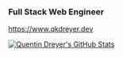### Full Stack Web Engineer 

https://www.qkdreyer.dev

[![Quentin Dreyer's GitHub Stats](https://github-readme-stats.vercel.app/api?username=qkdreyer&count_private=true&include_all_commits=true&show_icons=true)](https://github.com/anuraghazra/github-readme-stats)
